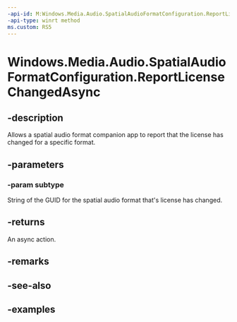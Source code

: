 ```yaml
---
-api-id: M:Windows.Media.Audio.SpatialAudioFormatConfiguration.ReportLicenseChangedAsync(System.String)
-api-type: winrt method
ms.custom: RS5
---
```


<!-- Method syntax.
public IAsyncAction SpatialAudioFormatConfiguration.ReportLicenseChangedAsync(String subtype)
-->

# Windows.Media.Audio.SpatialAudioFormatConfiguration.ReportLicenseChangedAsync

## -description
Allows a spatial audio format companion app to report that the license has changed for a specific format.

## -parameters
### -param subtype
String of the GUID for the spatial audio format that's license has changed.

## -returns
An async action.

## -remarks

## -see-also

## -examples

